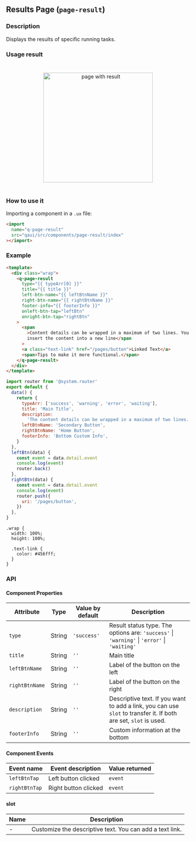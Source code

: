 ## Results Page (`page-result`)

### Description

Displays the results of specific running tasks.

### Usage result

<div style="text-align: center;margin: 40px;"><img src="./assets/page-result.png" alt="page with result" style="width:300px" /></div>

### How to use it

Importing a component in a `.ux` file:

```html
<import
  name="q-page-result"
  src="qaui/src/components/page-result/index"
></import>
```

### Example

```html
<template>
  <div class="wrap">
    <q-page-result
      type="{{ typeArr[0] }}"
      title="{{ title }}"
      left-btn-name="{{ leftBtnName }}"
      right-btn-name="{{ rightBtnName }}"
      footer-info="{{ footerInfo }}"
      onleft-btn-tap="leftBtn"
      onright-btn-tap="rightBtn"
    >
      <span
        >Content details can be wrapped in a maximum of two lines. You can also
        insert the content into a new line</span
      >
      <a class="text-link" href="/pages/button">Linked Text</a>
      <span>Tips to make it more functional.</span>
    </q-page-result>
  </div>
</template>
```

```js
import router from '@system.router'
export default {
  data() {
    return {
      typeArr: ['success', 'warning', 'error', 'waiting'],
      title: 'Main Title',
      description:
        'The content details can be wrapped in a maximum of two lines. You can also insert text links for more functional hints',
      leftBtnName: 'Secondary Button',
      rightBtnName: 'Home Button',
      footerInfo: 'Bottom Custom Info',
    }
  },
  leftBtn(data) {
    const event = data.detail.event
    console.log(event)
    router.back()
  },
  rightBtn(data) {
    const event = data.detail.event
    console.log(event)
    router.push({
      uri: '/pages/button',
    })
  },
}
```

```less
.wrap {
  width: 100%;
  height: 100%;

  .text-link {
    color: #456fff;
  }
}
```

### API

#### Component Properties

| Attribute      | Type   | Value by default | Description                                                                                                      |
| -------------- | ------ | ---------------- | ---------------------------------------------------------------------------------------------------------------- |
| `type`         | String | `'success'`      | Result status type. The options are: `'success'` \| `'warning'` \| `'error'` \| `'waiting'`                      |
| `title`        | String | `''`             | Main title                                                                                                       |
| `leftBtnName`  | String | `''`             | Label of the button on the left                                                                                  |
| `rightBtnName` | String | `''`             | Label of the button on the right                                                                                 |
| `description`  | String | `''`             | Descriptive text. If you want to add a link, you can use `slot` to transfer it. If both are set, `slot` is used. |
| `footerInfo`   | String | `''`             | Custom information at the bottom                                                                                 |

#### Component Events

| Event name    | Event description    | Value returned |
| ------------- | -------------------- | -------------- |
| `leftBtnTap`  | Left button clicked  | `event`        |
| `rightBtnTap` | Right button clicked | `event`        |

#### slot

| Name | Description                                              |
| ---- | -------------------------------------------------------- |
| -    | Customize the descriptive text. You can add a text link. |
